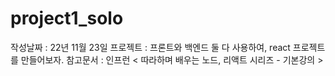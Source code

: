 # project1_solo 

작성날짜 : 22년 11월 23일
프로젝트 : 프론트와 백엔드 둘 다 사용하여, react 프로젝트를 만들어보자.
참고문서 : 인프런 < 따라하며 배우는 노드, 리액트 시리즈 - 기본강의 >